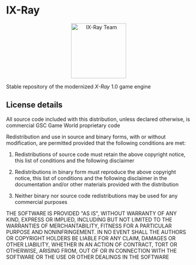 # IX-Ray

<div align="center">
  <p>
    <a href="https://github.com/ixray-team">
      <img src="https://github.com/ixray-team/ixray-docs/blob/default/logo.png" alt="IX-Ray Team" width="150" height="150" />
    </a>
  </p>
</div>

Stable repository of the modernized _X-Ray_ 1.0 game engine

## License details

All source code included with this distribution, unless declared otherwise, is commercial GSC Game World proprietary code

Redistribution and use in source and binary forms, with or without modification, are permitted provided that the following conditions are met:

1. Redistributions of source code must retain the above copyright notice, this list of conditions and the following disclaimer

2. Redistributions in binary form must reproduce the above copyright notice, this list of conditions and the following disclaimer in the documentation and/or other materials provided with the distribution

3. Neither binary nor source code redistributions may be used for any commercial purposes

THE SOFTWARE IS PROVIDED "AS IS", WITHOUT WARRANTY OF ANY KIND, EXPRESS OR IMPLIED, INCLUDING BUT NOT LIMITED TO THE WARRANTIES OF MERCHANTABILITY, FITNESS FOR A PARTICULAR PURPOSE AND NONINFRINGEMENT. IN NO EVENT SHALL THE AUTHORS OR COPYRIGHT HOLDERS BE LIABLE FOR ANY CLAIM, DAMAGES OR OTHER LIABILITY, WHETHER IN AN ACTION OF CONTRACT, TORT OR OTHERWISE, ARISING FROM, OUT OF OR IN CONNECTION WITH THE SOFTWARE OR THE USE OR OTHER DEALINGS IN THE SOFTWARE
